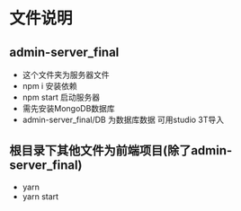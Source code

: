 # 文件说明
## admin-server_final
+ 这个文件夹为服务器文件
+ npm i 安装依赖
+ npm start 启动服务器
+ 需先安装MongoDB数据库
+ admin-server_final/DB 为数据库数据 可用studio 3T导入

## 根目录下其他文件为前端项目(除了admin-server_final)
+ yarn
+ yarn start